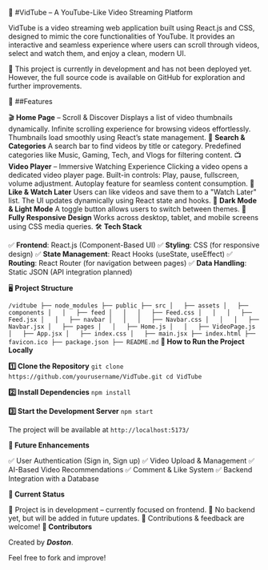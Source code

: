 🎥 #VidTube – A YouTube-Like Video Streaming Platform

VidTube is a video streaming web application built using React.js and CSS, designed to mimic the core functionalities of YouTube. It provides an interactive and seamless experience where users can scroll through videos, select and watch them, and enjoy a clean, modern UI.

🚀 This project is currently in development and has not been deployed yet. However, the full source code is available on GitHub for exploration and further improvements.

📌 ##Features

🎬 **Home Page** – Scroll & Discover
Displays a list of video thumbnails dynamically.
Infinite scrolling experience for browsing videos effortlessly.
Thumbnails load smoothly using React’s state management.
🔎 **Search & Categories**
A search bar to find videos by title or category.
Predefined categories like Music, Gaming, Tech, and Vlogs for filtering content.
📺 **Video Player** – Immersive Watching Experience
Clicking a video opens a dedicated video player page.
Built-in controls: Play, pause, fullscreen, volume adjustment.
Autoplay feature for seamless content consumption.
💬 **Like & Watch Later**
Users can like videos and save them to a "Watch Later" list.
The UI updates dynamically using React state and hooks.
🌙 **Dark Mode & Light Mode**
A toggle button allows users to switch between themes.
📱 **Fully Responsive Design**
Works across desktop, tablet, and mobile screens using CSS media queries.
🛠️ **Tech Stack**

✅ **Frontend**: React.js (Component-Based UI)
✅ **Styling**: CSS (for responsive design)
✅ **State Management**: React Hooks (useState, useEffect)
✅ **Routing**: React Router (for navigation between pages)
✅ **Data Handling**: Static JSON (API integration planned)

🖥️ **Project Structure**

`/vidtube
├── node_modules
├── public
├── src
│   ├── assets
│   ├── components
│   │   ├── feed
│   │   │   ├── Feed.css
│   │   │   ├── Feed.jsx
│   │   ├── navbar
│   │   │   ├── Navbar.css
│   │   │   ├── Navbar.jsx
│   ├── pages
│   │   ├── Home.js
│   │   ├── VideoPage.js
│   ├── App.jsx
│   ├── index.css
│   ├── main.jsx
├── index.html
├── favicon.ico
├── package.json
├── README.md`
**🚀 How to Run the Project Locally**

**1️⃣ Clone the Repository**
`git clone https://github.com/yourusername/VidTube.git
cd VidTube`

**2️⃣ Install Dependencies**
`npm install`

**3️⃣ Start the Development Server**
`npm start`

The project will be available at `http://localhost:5173/`


**🌟 Future Enhancements**

✅ User Authentication (Sign in, Sign up)
✅ Video Upload & Management
✅ AI-Based Video Recommendations
✅ Comment & Like System
✅ Backend Integration with a Database

**📌 Current Status**

📌 Project is in development – currently focused on frontend.
📌 No backend yet, but will be added in future updates.
📌 Contributions & feedback are welcome!
**📢 Contributors**

Created by ***Doston***. 

Feel free to fork and improve!
